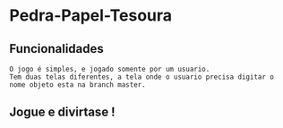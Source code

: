 # Pedra-Papel-Tesoura

## Funcionalidades
	O jogo é simples, e jogado somente por um usuario.
	Tem duas telas diferentes, a tela onde o usuario precisa digitar o  nome objeto esta na branch master.

## Jogue e divirtase !
